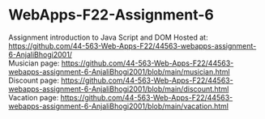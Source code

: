 # WebApps-F22-Assignment-6
Assignment introduction to Java Script and DOM
Hosted at: https://github.com/44-563-Web-Apps-F22/44563-webapps-assignment-6-AnjaliBhogi2001/ <br>
Musician page: https://github.com/44-563-Web-Apps-F22/44563-webapps-assignment-6-AnjaliBhogi2001/blob/main/musician.html<br>
Discount page: https://github.com/44-563-Web-Apps-F22/44563-webapps-assignment-6-AnjaliBhogi2001/blob/main/discount.html<br>
Vacation page: https://github.com/44-563-Web-Apps-F22/44563-webapps-assignment-6-AnjaliBhogi2001/blob/main/vacation.html

